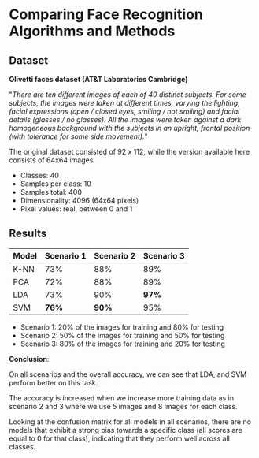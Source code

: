 # Comparing Face Recognition Algorithms and Methods

## Dataset
**Olivetti faces dataset (AT&T Laboratories Cambridge)**

"*There are ten different images of each of 40 distinct subjects. For some subjects, the images were taken at different times, varying the lighting, facial expressions (open / closed eyes, smiling / not smiling) and facial details (glasses / no glasses). All the images were taken against a dark homogeneous background with the subjects in an upright, frontal position (with tolerance for some side movement).*"

The original dataset consisted of 92 x 112, while the version available here consists of 64x64 images.

- Classes: 40
- Samples per class: 10
- Samples total: 400
- Dimensionality: 4096 (64x64 pixels)
- Pixel values: real, between 0 and 1
  
## Results
|   Model  | Scenario 1 | Scenario 2 | Scenario 3 |
| -------- | -------- | -------- | -------- |
| K-NN     | 73%      | 88%      | 89%      |
| PCA      | 72%      | 88%      | 89%      |
| LDA      | 73%      | 90%      | **97%**  |
| SVM      | **76%**  | **90%**  | 95%      |

- Scenario 1: 20% of the images for training and 80% for testing
- Scenario 2: 50% of the images for training and 50% for testing
- Scenario 3: 80% of the images for training and 20% for testing

**Conclusion**:

On all scenarios and the overall accuracy, we can see that LDA, and SVM perform better on this task.

The accuracy is increased when we increase more training data as in scenario 2 and 3 where we use 5 images and 8 images for each class.

Looking at the confusion matrix for all models in all scenarios, there are no models that exhibit a strong bias towards a specific class (all scores are equal to 0 for that class), indicating that they perform well across all classes.